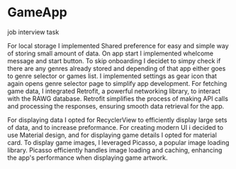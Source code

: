 # GameApp
 job interview task

For local storage I implemented Shared preference for easy and simple way of storing small amount of data.
On app start I implemented whelcome message and start button. To skip onboarding I decidet to simpy check if there are
any genres already stored and depending of that app either goes to genre selector or games list.
I implemented settings as gear icon that again opens genre selector page to simplify app development. For fetching game 
data, I integrated Retrofit, a powerful networking library, to interact with the RAWG database. 
Retrofit simplifies the process of making API calls and processing the responses, ensuring smooth data retrieval 
for the app.

For displaying data I opted for RecyclerView to efficiently display large sets of data, and to increase preformance. 
For creating modern UI i decided to use Material design, and for displaying game details I opted for material card.
To display game images, I leveraged Picasso, a popular image loading library. Picasso efficiently handles image 
loading and caching, enhancing the app's performance when displaying game artwork.



